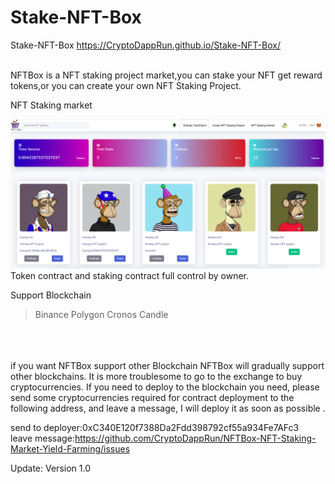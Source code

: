 # Stake-NFT-Box
Stake-NFT-Box
https://CryptoDappRun.github.io/Stake-NFT-Box/

<br>
NFTBox is a NFT staking project market,you can stake your NFT get reward tokens,or you can create your own NFT Staking Project.

NFT Staking market

<img src="https://github.com/CryptoDappRun/NFTBox-NFT-Staking-Market-Yield-Farming/blob/main/screen.png">
Token contract and staking contract full control by owner.

Support Blockchain
>Binance
Polygon
Cronos
Candle


<br><br><br>
if you want NFTBox support other Blockchain
NFTBox will gradually support other blockchains. It is more troublesome to go to the exchange to buy cryptocurrencies. If you need to deploy to the blockchain you need, please send some cryptocurrencies required for contract deployment to the following address, and leave a message, I will deploy it as soon as possible .

send to deployer:0xC340E120f7388Da2Fdd398792cf55a934Fe7AFc3
<br>leave message:https://github.com/CryptoDappRun/NFTBox-NFT-Staking-Market-Yield-Farming/issues


Update:
Version 1.0





